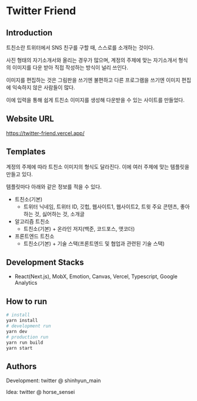 # Twitter Friend

## Introduction

트친소란 트위터에서 SNS 친구를 구할 때, 스스로를 소개하는 것이다.

사진 형태의 자기소개서와 올리는 경우가 많으며, 계정의 주제에 맞는 자기소개서 형식의 이미지를 다운 받아 직접 작성하는 방식이 널리 쓰인다. 

이미지를 편집하는 것은 그림판을 쓰기엔 불편하고 다른 프로그램을 쓰기엔 이미지 편집에 익숙하지 않은 사람들이 많다.

이에 입력을 통해 쉽게 트친소 이미지를 생성해 다운받을 수 있는 사이트를 만들었다. 

## Website URL

<https://twitter-friend.vercel.app/>

## Templates

계정의 주제에 따라 트친소 이미지의 형식도 달라진다.
이에 여러 주제에 맞는 템플릿을 만들고 있다.

템플릿마다 아래와 같은 정보를 적을 수 있다.
- 트친소(기본) 
  - 트위터 닉네임, 트위터 ID, 깃헙, 웹사이트1, 웹사이트2, 트윗 주요 콘텐츠, 좋아하는 것, 싫어하는 것, 소개글 
- 알고리즘 트친소
  - 트친소(기본) + 온라인 저지(백준, 코드포스, 앳코더)
- 프론트엔드 트친소
  - 트친소(기본) + 기술 스택(프론트엔드 및 협업과 관련된 기술 스택)

## Development Stacks

- React(Next.js), MobX, Emotion, Canvas, Vercel, Typescript, Google Analytics
  
## How to run 

```bash
# install 
yarn install
# development run 
yarn dev
# production run
yarn run build
yarn start
```

## Authors

Development: twitter @ shinhyun_main

Idea: twitter @ horse_sensei
